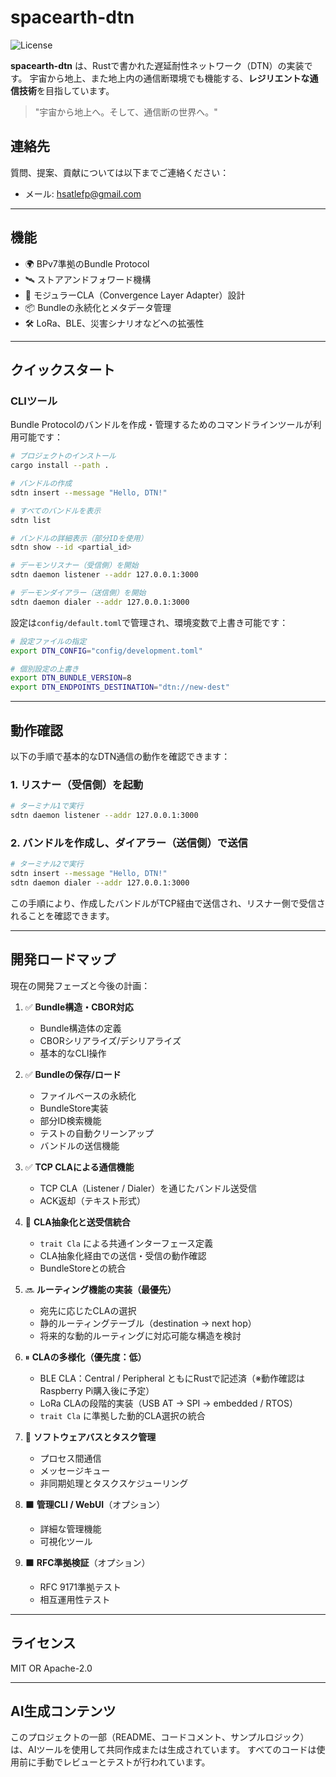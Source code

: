 # spacearth-dtn

![License](https://img.shields.io/badge/license-MIT%20OR%20Apache--2.0-blue)

**spacearth-dtn** は、Rustで書かれた遅延耐性ネットワーク（DTN）の実装です。
宇宙から地上、また地上内の通信断環境でも機能する、**レジリエントな通信技術**を目指しています。

> "宇宙から地上へ。そして、通信断の世界へ。"

## 連絡先

質問、提案、貢献については以下までご連絡ください：
- メール: [hsatlefp@gmail.com](mailto:hsatlefp@gmail.com)

---

## 機能

- 🌍 BPv7準拠のBundle Protocol
- 🛰️ ストアアンドフォワード機構
- 🔌 モジュラーCLA（Convergence Layer Adapter）設計
- 📦 Bundleの永続化とメタデータ管理
- 🛠️ LoRa、BLE、災害シナリオなどへの拡張性

---

## クイックスタート

### CLIツール

Bundle Protocolのバンドルを作成・管理するためのコマンドラインツールが利用可能です：

```bash
# プロジェクトのインストール
cargo install --path .

# バンドルの作成
sdtn insert --message "Hello, DTN!"

# すべてのバンドルを表示
sdtn list

# バンドルの詳細表示（部分IDを使用）
sdtn show --id <partial_id>

# デーモンリスナー（受信側）を開始
sdtn daemon listener --addr 127.0.0.1:3000

# デーモンダイアラー（送信側）を開始
sdtn daemon dialer --addr 127.0.0.1:3000
```

設定は`config/default.toml`で管理され、環境変数で上書き可能です：

```bash
# 設定ファイルの指定
export DTN_CONFIG="config/development.toml"

# 個別設定の上書き
export DTN_BUNDLE_VERSION=8
export DTN_ENDPOINTS_DESTINATION="dtn://new-dest"
```

---

## 動作確認

以下の手順で基本的なDTN通信の動作を確認できます：

### 1. リスナー（受信側）を起動
```bash
# ターミナル1で実行
sdtn daemon listener --addr 127.0.0.1:3000
```

### 2. バンドルを作成し、ダイアラー（送信側）で送信
```bash
# ターミナル2で実行
sdtn insert --message "Hello, DTN!"
sdtn daemon dialer --addr 127.0.0.1:3000
```

この手順により、作成したバンドルがTCP経由で送信され、リスナー側で受信されることを確認できます。

---

## 開発ロードマップ

現在の開発フェーズと今後の計画：

1. ✅ **Bundle構造・CBOR対応**
   - Bundle構造体の定義
   - CBORシリアライズ/デシリアライズ
   - 基本的なCLI操作

2. ✅ **Bundleの保存/ロード**
   - ファイルベースの永続化
   - BundleStore実装
   - 部分ID検索機能
   - テストの自動クリーンアップ
   - バンドルの送信機能

3. ✅ **TCP CLAによる通信機能**
   - TCP CLA（Listener / Dialer）を通じたバンドル送受信
   - ACK返却（テキスト形式）

4. 🚧 **CLA抽象化と送受信統合**
   - `trait Cla` による共通インターフェース定義
   - CLA抽象化経由での送信・受信の動作確認
   - BundleStoreとの統合

5. 🔜 **ルーティング機能の実装（最優先）**
   - 宛先に応じたCLAの選択
   - 静的ルーティングテーブル（destination → next hop）
   - 将来的な動的ルーティングに対応可能な構造を検討

6. ⏸ **CLAの多様化（優先度：低）**
   - BLE CLA：Central / Peripheral ともにRustで記述済（※動作確認はRaspberry Pi購入後に予定）
   - LoRa CLAの段階的実装（USB AT → SPI → embedded / RTOS）
   - `trait Cla` に準拠した動的CLA選択の統合

7. 🚧 **ソフトウェアバスとタスク管理**
   - プロセス間通信
   - メッセージキュー
   - 非同期処理とタスクスケジューリング

8. ⬛ **管理CLI / WebUI**（オプション）
   - 詳細な管理機能
   - 可視化ツール

9. ⬛ **RFC準拠検証**（オプション）
   - RFC 9171準拠テスト
   - 相互運用性テスト

---

## ライセンス

MIT OR Apache-2.0

---

## AI生成コンテンツ

このプロジェクトの一部（README、コードコメント、サンプルロジック）は、AIツールを使用して共同作成または生成されています。
すべてのコードは使用前に手動でレビューとテストが行われています。